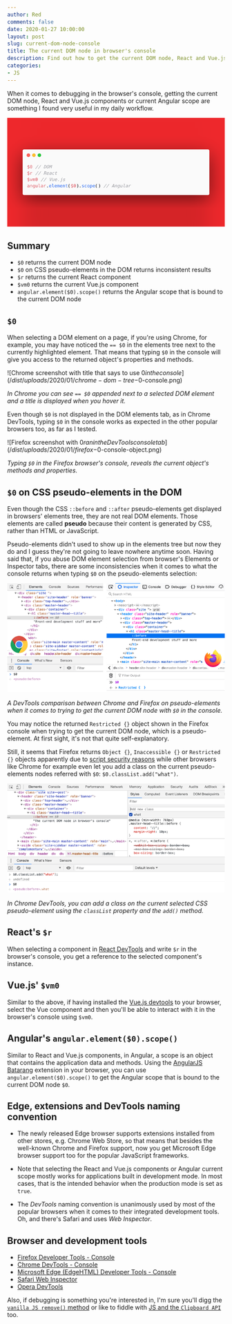 ```yaml
---
author: Red
comments: false
date: 2020-01-27 10:00:00
layout: post
slug: current-dom-node-console
title: The current DOM node in browser's console
description: Find out how to get the current DOM node, React and Vue.js components or current Angular scope in order to speed up debugging in the browser console.
categories:
- JS
---
```


When it comes to debugging in the browser's console, getting the current DOM node, React and Vue.js components or current Angular scope are something I found very useful in my daily workflow.

![The current DOM node, React and Vue.js components and Angular scope in the browser console](/dist/uploads/2020/01/current-dom-node.png)

<!-- more -->

## Summary
- `$0` returns the current DOM node
- `$0` on CSS pseudo-elements in the DOM returns inconsistent results
- `$r` returns the current React component
- `$vm0` returns the current Vue.js component
- `angular.element($0).scope()` returns the Angular scope that is bound to the current DOM node

## `$0`

When selecting a DOM element on a page, if you're using Chrome, for example, you may have noticed the `== $0` in the elements tree next to the currently highlighted element. That means that typing `$0` in the console will give you access to the returned object's properties and methods.

![Chrome screenshot with title that says to use $0 in the console](/dist/uploads/2020/01/chrome-dom-tree-$0-console.png)

*In Chrome you can see `== $0` appended next to a selected DOM element and a title is displayed when you hover it.*

Even though `$0` is not displayed in the DOM elements tab, as in Chrome DevTools, typing `$0` in the console works as expected in the other popular browsers too, as far as I tested.

![Firefox screenshot with $0 ran in the DevTools console tab](/dist/uploads/2020/01/firefox-$0-console-object.png)

*Typing `$0` in the Firefox browser's console, reveals the current object's methods and properties.*

## `$0` on CSS pseudo-elements in the DOM

Even though the CSS `::before` and `::after` pseudo-elements get displayed in browsers' elements tree, they are not real DOM elements. Those elements are called **pseudo** because their content is generated by CSS, rather than HTML or JavaScript.

Pseudo-elements didn't used to show up in the elements tree but now they do and I guess they're not going to leave nowhere anytime soon. Having said that, if you abuse DOM element selection from browser's Elements or Inspector tabs, there are some inconsistencies when it comes to what the console returns when typing `$0` on the pseudo-elements selection:

![DevTools comparison between Chrome and Firefox on pseudo-elements](/dist/uploads/2020/01/chrome-vs-firefox-$0-on-pseudo-element.png)

*A DevTools comparison between Chrome and Firefox on pseudo-elements when it comes to trying to get the current DOM node with `$0` in the console.*

You may notice the returned `Restricted {}` object shown in the Firefox console when trying to get the current DOM node, which is a pseudo-element. At first sight, it's not that quite self-explanatory.

Still, it seems that Firefox returns `Object {}`, `Inaccessible {}` or `Restricted {}` objects apparently due to [script security reasons](https://developer.mozilla.org/en-US/docs/Mozilla/Gecko/Script_security#Cross-origin) while other browsers like Chrome for example even let you add a class on the current pseudo-elements nodes referred with `$0`: `$0.classList.add("what")`.

![Chrome DevTools screenshot that shows you can add a class on the current pseudo-element](/dist/uploads/2020/01/pseudo-element-class-on-current-node-chrome.png)

*In Chrome DevTools, you can add a class on the current selected CSS pseudo-element using the `classList` property and the `add()` method.*

## React's `$r`

When selecting a component in [React DevTools](https://github.com/facebook/react/tree/master/packages/react-devtools) and write `$r` in the browser's console, you get a reference to the selected component's instance.

## Vue.js' `$vm0`

Similar to the above, if having installed the [Vue.js devtools](https://vuejs.org/v2/cookbook/debugging-in-vscode.html#Vue-Devtools) to your browser, select the Vue component and then you'll be able to interact with it in the browser's console using `$vm0`.

## Angular's `angular.element($0).scope()`

Similar to React and Vue.js components, in Angular, a scope is an object that contains the application data and methods. Using the [AngularJS Batarang](https://github.com/angular/batarang) extension in your browser, you can use `angular.element($0).scope()` to get the Angular scope that is bound to the current DOM node `$0`.

## Edge, extensions and DevTools naming convention

- The newly released Edge browser supports extensions installed from other stores, e.g. Chrome Web Store, so that means that besides the well-known Chrome and Firefox support, now you get Microsoft Edge browser support too for the popular JavaScript frameworks.

- Note that selecting the React and Vue.js components or Angular current scope mostly works for applications built in development mode. In most cases, that is the intended behavior when the production mode is set as `true`.

- The *DevTools* naming convention is unanimously used by most of the popular browsers when it comes to their integrated development tools. Oh, and there's Safari and uses *Web Inspector*.

## Browser and development tools
- [Firefox Developer Tools - Console](https://developer.mozilla.org/en-US/docs/Tools/Page_Inspector/How_to/Use_the_Inspector_from_the_Web_Console)
- [Chrome DevTools - Console](https://developers.google.com/web/tools/chrome-devtools/console/utilities#dom)
- [Microsoft Edge (EdgeHTML) Developer Tools - Console](https://docs.microsoft.com/en-us/microsoft-edge/devtools-guide/console)
- [Safari Web Inspector](https://developer.apple.com/safari/tools/)
- [Opera DevTools](https://dev.opera.com/extensions/dev-tools/)

Also, if debugging is something you're interested in, I'm sure you'll digg the [`vanilla JS remove()` method](/removing-an-element-with-plain-javascript-remove-method/) or like to fiddle with [JS and the `Clipboard API`](/copy-clipboard-js/) too.